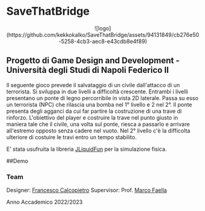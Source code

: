 # SaveThatBridge
<p align= "center">
![logo](https://github.com/kekkokalko/SaveThatBridge/assets/94131849/cb276e50-5258-4cb3-aec8-e43cdb8e4f89)

## Progetto di Game Design and Development - Università degli Studi di Napoli Federico II

Il seguente gioco prevede il salvataggio di un civile dall'attacco di un terrorista. 
Si sviluppa in due livelli a difficoltà crescente.
Entrambi i livelli presentano un ponte di legno percorribile in vista 2D laterale. 
Passa su esso un terrorista (NPC) che rilascia una bomba nel 1° livello e 2 nel 2°.
Il ponte presenta degli agganci da cui far partire la costruzione di una trave di rinforzo. 
L'obiettivo del player e costruire la trave nel punto giusto in maniera tale che il civile,
una volta sul ponte, riesca a passarlo e arrivare all'estremo opposto senza cadere nel vuoto.
Nel 2° livello c'è la difficolta ulteriore di costuire le travi entro un tempo stabilito.

E' stata usufruita la libreria [JLiquidFun](https://github.com/mfaella/JLiquidFun) per la simulazione fisica.

##Demo


### Team
Designer: [Francesco Calcopietro](https://github.com/kekkokalko)
Supervisor: Prof. [Marco Faella](https://github.com/mfaella)

Anno Accademico 2022/2023


